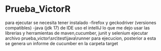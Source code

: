 # Prueba_VictorR
para ejecutar se necesita tener instalado
-firefox y geckodriver (versiones compatibles)
-java (jdk 17)
de IDE uso el intelliJ lo que me dejo usar las librerias y herramientas de maven,cucumber, junit y selenium
ejecutar archivo prueba_victor\src\test\java\runner para ejecucion, posterior a esta se genera un informe de cucumber en la carpeta target
